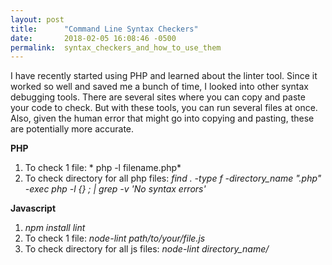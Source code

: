 ```yaml
---
layout: post
title:      "Command Line Syntax Checkers"
date:       2018-02-05 16:08:46 -0500
permalink:  syntax_checkers_and_how_to_use_them
---
```



I have recently started using PHP and learned about the linter tool. Since it worked so well and saved me a bunch of time, I looked into other syntax debugging tools. There are several sites where you can copy and paste your code to check. But with these tools, you can run several files at once. Also, given the human error that might go into copying and pasting, these are potentially more accurate.

**PHP**
1. To check 1 file: * php -l filename.php*
2. To check directory for all php files: *find . -type f -directory_name ".php" -exec php -l {} \; | grep -v 'No syntax errors'*

**Javascript**
1. *npm install lint*
2. To check 1 file: *node-lint path/to/your/file.js*
3. To check directory for all js files: *node-lint directory_name/*

